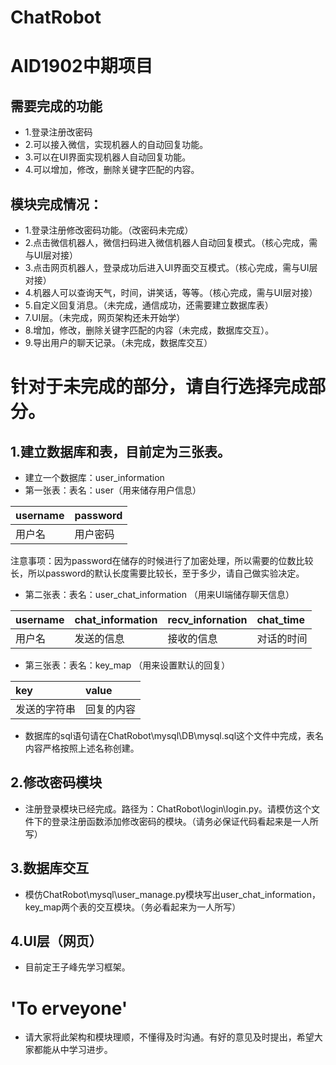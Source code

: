 # ChatRobot
# AID1902中期项目

## 需要完成的功能
* 1.登录注册改密码
* 2.可以接入微信，实现机器人的自动回复功能。
* 3.可以在UI界面实现机器人自动回复功能。
* 4.可以增加，修改，删除关键字匹配的内容。

## 模块完成情况：
* 1.登录注册修改密码功能。（改密码未完成）
* 2.点击微信机器人，微信扫码进入微信机器人自动回复模式。（核心完成，需与UI层对接）
* 3.点击网页机器人，登录成功后进入UI界面交互模式。（核心完成，需与UI层对接）
* 4.机器人可以查询天气，时间，讲笑话，等等。（核心完成，需与UI层对接）
* 5.自定义回复消息。（未完成，通信成功，还需要建立数据库表）
* 7.UI层。（未完成，网页架构还未开始学）
* 8.增加，修改，删除关键字匹配的内容（未完成，数据库交互）。
* 9.导出用户的聊天记录。（未完成，数据库交互）


# 针对于未完成的部分，请自行选择完成部分。

## 1.建立数据库和表，目前定为三张表。
* 建立一个数据库：user_information
* 第一张表：表名：user（用来储存用户信息）  
                               
|username|password|
|:--- |:---|
|用户名|用户密码|
                                         
                           
注意事项：因为password在储存的时候进行了加密处理，所以需要的位数比较长，所以password的默认长度需要比较长，至于多少，请自己做实验决定。

* 第二张表：表名：user_chat_information  （用来UI端储存聊天信息）     
                                                          
|username|chat_information|recv_infornation|chat_time|
|:--- |:---|:---|:---|
|用户名|发送的信息|接收的信息|对话的时间|                                        
                                             
* 第三张表：表名：key_map    （用来设置默认的回复）                                       

|key|value|
|:--- |:---|
|发送的字符串|回复的内容|
              
* 数据库的sql语句请在ChatRobot\mysql\DB\mysql.sql这个文件中完成，表名内容严格按照上述名称创建。

## 2.修改密码模块
* 注册登录模块已经完成。路径为：ChatRobot\login\login.py。请模仿这个文件下的登录注册函数添加修改密码的模块。（请务必保证代码看起来是一人所写）

## 3.数据库交互
* 模仿ChatRobot\mysql\user_manage.py模块写出user_chat_information，key_map两个表的交互模块。（务必看起来为一人所写）

## 4.UI层（网页）
* 目前定王子峰先学习框架。

# 'To erveyone'
* 请大家将此架构和模块理顺，不懂得及时沟通。有好的意见及时提出，希望大家都能从中学习进步。
